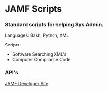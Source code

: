# JAMF Scripts

### Standard scripts for helping Sys Admin.

Languages: Bash, Python, XML

Scripts:
- Software Searching XML's
- Computer Compliance Code

### API's
[JAMF Developer Site]([http://developer.jamf.com/#/])
